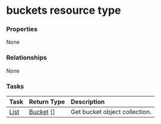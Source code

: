 # buckets resource type



### Properties
None

### Relationships
None


### Tasks

| Task		   | Return Type	|Description|
|:---------------|:--------|:----------|
|[List](../api/bucket_list.md) | [Bucket](bucket.md) [] |Get bucket object collection. |

<!-- uuid: 8b69dcd9-50f4-439b-8b67-10bf5ea81343
2015-10-15 04:07:50 UTC -->
<!-- {
  "type": "#page.annotation",
  "description": "buckets resource",
  "keywords": "",
  "section": "documentation",
  "tocPath": ""
}-->